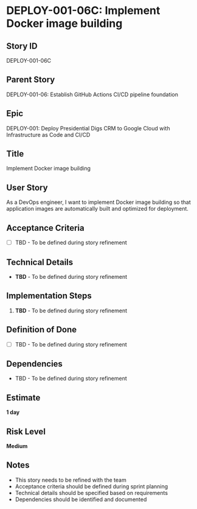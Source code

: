 # DEPLOY-001-06C: Implement Docker image building

## Story ID
DEPLOY-001-06C

## Parent Story
DEPLOY-001-06: Establish GitHub Actions CI/CD pipeline foundation

## Epic
DEPLOY-001: Deploy Presidential Digs CRM to Google Cloud with Infrastructure as Code and CI/CD

## Title
Implement Docker image building

## User Story
As a DevOps engineer, I want to implement Docker image building so that application images are automatically built and optimized for deployment.

## Acceptance Criteria
- [ ] TBD - To be defined during story refinement

## Technical Details
- **TBD** - To be defined during story refinement

## Implementation Steps
1. **TBD** - To be defined during story refinement

## Definition of Done
- [ ] TBD - To be defined during story refinement

## Dependencies
- TBD - To be defined during story refinement

## Estimate
**1 day**

## Risk Level
**Medium**

## Notes
- This story needs to be refined with the team
- Acceptance criteria should be defined during sprint planning
- Technical details should be specified based on requirements
- Dependencies should be identified and documented
